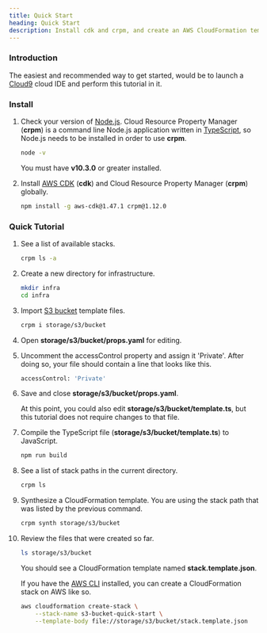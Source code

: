 ```yaml
---
title: Quick Start
heading: Quick Start
description: Install cdk and crpm, and create an AWS CloudFormation template.
---
```

### Introduction

The easiest and recommended way to get started, would be to launch a [Cloud9](https://aws.amazon.com/cloud9) cloud IDE and perform this tutorial in it.

### Install

1.  Check your version of [Node.js](https://nodejs.org).  Cloud Resource Property Manager (**crpm**) is a command line Node.js application written in [TypeScript](https://www.typescriptlang.org),
    so Node.js needs to be installed in order to use **crpm**.
    
    ```bash
    node -v
    ```
    
    You must have **v10.3.0** or greater installed.

2.  Install [AWS CDK](https://aws.amazon.com/cdk) (**cdk**) and Cloud Resource Property Manager (**crpm**) globally.

    ```bash
    npm install -g aws-cdk@1.47.1 crpm@1.12.0
    ```

### Quick Tutorial

1.  See a list of available stacks.

    ```bash
    crpm ls -a
    ```

2.  Create a new directory for infrastructure.

    ```bash
    mkdir infra
    cd infra
    ```

3.  Import [S3 bucket](https://docs.aws.amazon.com/AWSCloudFormation/latest/UserGuide/aws-properties-s3-bucket.html) template files.

    ```bash
    crpm i storage/s3/bucket
    ```

4.  Open **storage/s3/bucket/props.yaml** for editing.

5.  Uncomment the accessControl property and assign it 'Private'.  After doing so, your file should contain a line that looks like this.

    ```bash
    accessControl: 'Private'
    ```

6.  Save and close **storage/s3/bucket/props.yaml**.
    
    At this point, you could also edit **storage/s3/bucket/template.ts**, but this tutorial does not require changes to that file.

7.  Compile the TypeScript file (**storage/s3/bucket/template.ts**) to JavaScript.

    ```bash
    npm run build
    ```

8.  See a list of stack paths in the current directory.

    ```bash
    crpm ls
    ```

9.  Synthesize a CloudFormation template.  You are using the stack path that was listed by the previous command.

    ```bash
    crpm synth storage/s3/bucket
    ```

10. Review the files that were created so far.

    ```bash
    ls storage/s3/bucket
    ```
    
    You should see a CloudFormation template named **stack.template.json**.
    
    If you have the [AWS CLI](https://aws.amazon.com/cli) installed, you can create a CloudFormation stack on AWS like so.
    
    ```bash
    aws cloudformation create-stack \
        --stack-name s3-bucket-quick-start \
        --template-body file://storage/s3/bucket/stack.template.json
    ```
